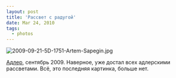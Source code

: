 ```yaml
---
layout: post
title: 'Рассвет с радугой'
date: Mar 24, 2010
tags:
  - photos
---
```


![2009-09-21-5D-1751-Artem-Sapegin.jpg](photo://327)

[Адлер](http://birdwatcher.ru/albums/zubova-schel/), сентябрь 2009. Наверное, уже достал всех адлерскими рассветами. Всё, это последняя картинка, больше нет.
